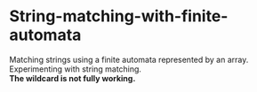 # String-matching-with-finite-automata
Matching strings using a finite automata represented by an array.<br>
Experimenting with string matching.<br><b> The wildcard is not fully working.</b>
